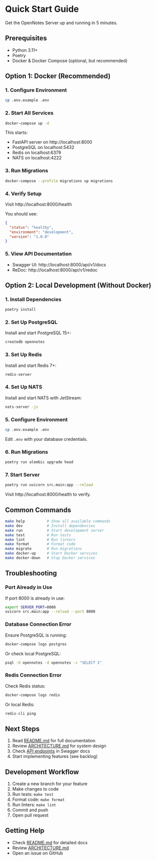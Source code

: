 # Quick Start Guide

Get the OpenNotes Server up and running in 5 minutes.

## Prerequisites

- Python 3.11+
- Poetry
- Docker & Docker Compose (optional, but recommended)

## Option 1: Docker (Recommended)

### 1. Configure Environment

```bash
cp .env.example .env
```

### 2. Start All Services

```bash
docker-compose up -d
```

This starts:
- FastAPI server on http://localhost:8000
- PostgreSQL on localhost:5432
- Redis on localhost:6379
- NATS on localhost:4222

### 3. Run Migrations

```bash
docker-compose --profile migrations up migrations
```

### 4. Verify Setup

Visit http://localhost:8000/health

You should see:
```json
{
  "status": "healthy",
  "environment": "development",
  "version": "1.0.0"
}
```

### 5. View API Documentation

- Swagger UI: http://localhost:8000/api/v1/docs
- ReDoc: http://localhost:8000/api/v1/redoc

## Option 2: Local Development (Without Docker)

### 1. Install Dependencies

```bash
poetry install
```

### 2. Set Up PostgreSQL

Install and start PostgreSQL 15+:

```bash
createdb opennotes
```

### 3. Set Up Redis

Install and start Redis 7+:

```bash
redis-server
```

### 4. Set Up NATS

Install and start NATS with JetStream:

```bash
nats-server -js
```

### 5. Configure Environment

```bash
cp .env.example .env
```

Edit `.env` with your database credentials.

### 6. Run Migrations

```bash
poetry run alembic upgrade head
```

### 7. Start Server

```bash
poetry run uvicorn src.main:app --reload
```

Visit http://localhost:8000/health to verify.

## Common Commands

```bash
make help          # Show all available commands
make dev           # Install dependencies
make run           # Start development server
make test          # Run tests
make lint          # Run linters
make format        # Format code
make migrate       # Run migrations
make docker-up     # Start Docker services
make docker-down   # Stop Docker services
```

## Troubleshooting

### Port Already in Use

If port 8000 is already in use:

```bash
export SERVER_PORT=8080
uvicorn src.main:app --reload --port 8080
```

### Database Connection Error

Ensure PostgreSQL is running:

```bash
docker-compose logs postgres
```

Or check local PostgreSQL:

```bash
psql -U opennotes -d opennotes -c "SELECT 1"
```

### Redis Connection Error

Check Redis status:

```bash
docker-compose logs redis
```

Or local Redis:

```bash
redis-cli ping
```

## Next Steps

1. Read [README.md](README.md) for full documentation
2. Review [ARCHITECTURE.md](../../docs/ARCHITECTURE.md) for system design
3. Check [API endpoints](#) in Swagger docs
4. Start implementing features (see backlog)

## Development Workflow

1. Create a new branch for your feature
2. Make changes to code
3. Run tests: `make test`
4. Format code: `make format`
5. Run linters: `make lint`
6. Commit and push
7. Open pull request

## Getting Help

- Check [README.md](README.md) for detailed docs
- Review [ARCHITECTURE.md](../../docs/ARCHITECTURE.md)
- Open an issue on GitHub
